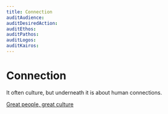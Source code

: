 ```yaml
---
title: Connection
auditAudience:
auditDesiredAction:
auditEthos:
auditPathos:
auditLogos:
auditKairos:
---
```


# Connection

It often culture, but underneath it is about human connections.

[Great people, great culture](https://www.linkedin.com/posts/harvard-business-review_why-great-employees-leave-great-cultures-activity-6606029950480900097-OULA/)
